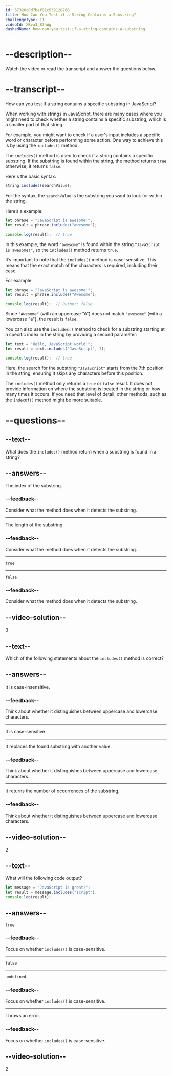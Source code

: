 ```yaml
---
id: 67326c0d7bef01c539120766
title: How Can You Test if a String Contains a Substring?
challengeType: 11
videoId: XBva3_87hWg
dashedName: how-can-you-test-if-a-string-contains-a-substring
---
```


# --description--

Watch the video or read the transcript and answer the questions below.

# --transcript--

How can you test if a string contains a specific substring in JavaScript?

When working with strings in JavaScript, there are many cases where you might need to check whether a string contains a specific substring, which is a smaller part of that string.

For example, you might want to check if a user's input includes a specific word or character before performing some action. One way to achieve this is by using the `includes()` method.

The `includes()` method is used to check if a string contains a specific substring. If the substring is found within the string, the method returns `true` otherwise, it returns `false`.

Here's the basic syntax:

```js
string.includes(searchValue);
```

For the syntax, the `searchValue` is the substring you want to look for within the string.

Here’s a example:

```js
let phrase = "JavaScript is awesome!";
let result = phrase.includes("awesome");

console.log(result);  // true
```

In this example, the word `"awesome"` is found within the string `"JavaScript is awesome!"`, so the `includes()` method returns `true`.

It’s important to note that the `includes()` method is case-sensitive. This means that the exact match of the characters is required, including their case.

For example:

```js
let phrase = "JavaScript is awesome!";
let result = phrase.includes("Awesome");

console.log(result);  // Output: false
```

Since `"Awesome"` (with an uppercase "A") does not match `"awesome"` (with a lowercase "a"), the result is `false`.

You can also use the `includes()` method to check for a substring starting at a specific index in the string by providing a second parameter:

```js
let text = "Hello, JavaScript world!";
let result = text.includes("JavaScript", 7);

console.log(result);  // true
```

Here, the search for the substring `"JavaScript"` starts from the 7th position in the string, ensuring it skips any characters before this position.

The `includes()` method only returns a `true` or `false` result. It does not provide information on where the substring is located in the string or how many times it occurs. If you need that level of detail, other methods, such as the `indexOf()` method might be more suitable.

# --questions--

## --text--

What does the `includes()` method return when a substring is found in a string?

## --answers--

The index of the substring.

### --feedback--

Consider what the method does when it detects the substring.

---

The length of the substring.

### --feedback--

Consider what the method does when it detects the substring.

---

`true`

---

`false`

### --feedback--

Consider what the method does when it detects the substring.

## --video-solution--

3

## --text--

Which of the following statements about the `includes()` method is correct?

## --answers--

It is case-insensitive.

### --feedback--

Think about whether it distinguishes between uppercase and lowercase characters.

---

It is case-sensitive.

---

It replaces the found substring with another value.

### --feedback--

Think about whether it distinguishes between uppercase and lowercase characters.

---

It returns the number of occurrences of the substring.

### --feedback--

Think about whether it distinguishes between uppercase and lowercase characters.

## --video-solution--

2

## --text--

What will the following code output?

```js
let message = "JavaScript is great!";
let result = message.includes("script");
console.log(result);
```

## --answers--

`true`

### --feedback--

Focus on whether `includes()` is case-sensitive.

---

`false`

---

`undefined`

### --feedback--

Focus on whether `includes()` is case-sensitive.

---

Throws an error.

### --feedback--

Focus on whether `includes()` is case-sensitive.

## --video-solution--

2

